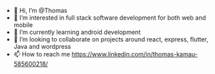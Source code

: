 - 👋 Hi, I’m @Thomas
- 👀 I’m interested in full stack software development for both web and mobile
- 🌱 I’m currently learning android development
- 💞️ I’m looking to collaborate on projects around react, express, flutter, Java and wordpress
- 📫 How to reach me https://www.linkedin.com/in/thomas-kamau-585600218/

<!---
TomBrian/TomBrian is a ✨ special ✨ repository because its `README.md` (this file) appears on your GitHub profile.
You can click the Preview link to take a look at your changes.
--->
